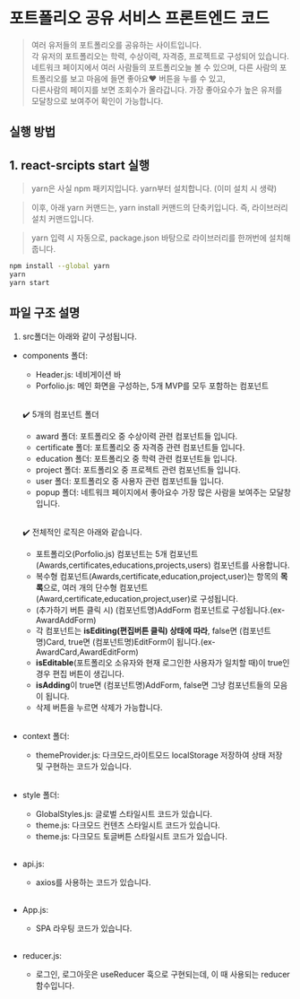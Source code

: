 # 포트폴리오 공유 서비스 프론트엔드 코드

> 여러 유저들의 포트폴리오를 공유하는 사이트입니다.<br>
> 각 유저의 포트폴리오는 학력, 수상이력, 자격증, 프로젝트로 구성되어 있습니다.<br>
> 네트워크 페이지에서 여러 사람들의 포트폴리오늘 볼 수 있으며, 다른 사람의 포트폴리오를 보고 마음에 들면 좋아요❤️ 버튼을 누를 수 있고,<br>
  다른사람의 페이지를 보면 조회수가 올라갑니다. 가장 좋아요수가 높은 유저를 모달창으로 보여주어 확인이 가능합니다.<br>

## 실행 방법

## 1. react-srcipts start 실행

> yarn은 사실 npm 패키지입니다. yarn부터 설치합니다. (이미 설치 시 생략)

> 이후, 아래 yarn 커맨드는, yarn install 커맨드의 단축키입니다. 즉, 라이브러리 설치 커맨드입니다.

> yarn 입력 시 자동으로, package.json 바탕으로 라이브러리를 한꺼번에 설치해 줍니다.

```bash
npm install --global yarn
yarn
yarn start
```

## 파일 구조 설명

1. src폴더는 아래와 같이 구성됩니다.

- components 폴더:

  - Header.js: 네비게이션 바
  - Porfolio.js: 메인 화면을 구성하는, 5개 MVP를 모두 포함하는 컴포넌트<br><br>


   ✔️ 5개의 컴포넌트 폴더

  - award 폴더: 포트폴리오 중 수상이력 관련 컴포넌트들 입니다.
  - certificate 폴더: 포트폴리오 중 자격증 관련 컴포넌트들 입니다.
  - education 폴더: 포트폴리오 중 학력 관련 컴포넌트들 입니다.
  - project 폴더: 포트폴리오 중 프로젝트 관련 컴포넌트들 입니다.
  - user 폴더: 포트폴리오 중 사용자 관련 컴포넌트들 입니다.
  - popup 폴더: 네트워크 페이지에서 좋아요수 가장 많은 사람을 보여주는 모달창 입니다.<br><br>

  ✔️ 전체적인 로직은 아래와 같습니다.

  - 포트폴리오(Porfolio.js) 컴포넌트는 5개 컴포넌트 (Awards,certificates,educations,projects,users) 컴포넌트를 사용합니다.<br>
  - 복수형 컴포넌트(Awards,certificate,education,project,user)는 항목의 **목록**으로, 여러 개의 단수형 컴포넌트(Award,certificate,education,project,user)로 구성됩니다.<br>
  - (추가하기 버튼 클릭 시) (컴포넌트명)AddForm 컴포넌트로 구성됩니다.(ex-AwardAddForm)<br>
  - 각 컴포넌트는 **isEditing(편집버튼 클릭) 상태에 따라**, false면 (컴포넌트명)Card, true면 (컴포넌트명)EditForm이 됩니다.(ex-AwardCard,AwardEditForm)<br>
  - **isEditable**(포트폴리오 소유자와 현재 로그인한 사용자가 일치할 때)이 true인 경우 편집 버튼이 생깁니다.<br>
  - **isAdding**이 true면 (컴포넌트명)AddForm, false면 그냥 컴포넌트들의 모음이 됩니다.<br>
  - 삭제 버튼을 누르면 삭제가 가능합니다.<br><br>

- context 폴더:

  - themeProvider.js: 다크모드,라이트모드 localStorage 저장하여 상태 저장 및 구현하는 코드가 있습니다.<br><br>

 - style 폴더:
  
   - GlobalStyles.js: 글로벌 스타일시트 코드가 있습니다.
   - theme.js: 다크모드 컨텐츠 스타일시트 코드가 있습니다.
   - theme.js: 다크모드 토글버튼 스타일시트 코드가 있습니다.<br><br>

- api.js:

  - axios를 사용하는 코드가 있습니다.<br><br>

- App.js:
  - SPA 라우팅 코드가 있습니다.<br><br>
 
- reducer.js:
  - 로그인, 로그아웃은 useReducer 훅으로 구현되는데, 이 때 사용되는 reducer 함수입니다.


